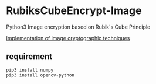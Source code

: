 # RubiksCubeEncrypt-Image
Python3 Image encryption based on Rubik's Cube Principle

[Implementation of image cryptographic techniques](#https://www.hindawi.com/journals/jece/2012/173931/)

## requirement
```shell
pip3 install numpy
pip3 install opencv-python
```